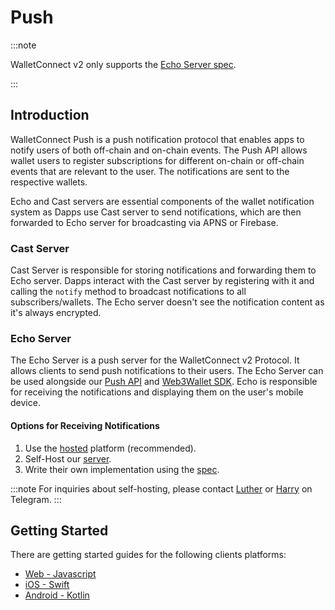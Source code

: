 # Push

:::note

WalletConnect v2 only supports the [Echo Server spec](https://github.com/WalletConnect/echo-server/blob/main/spec/spec.md).

:::

## Introduction

WalletConnect Push is a push notification protocol that enables apps to notify users of both off-chain and on-chain events. The Push API allows wallet users to register subscriptions for different on-chain or off-chain events that are relevant to the user. The notifications are sent to the respective wallets.

Echo and Cast servers are essential components of the wallet notification system as Dapps use Cast server to send notifications, which are then forwarded to Echo server for broadcasting via APNS or Firebase.

### Cast Server

Cast Server is responsible for storing notifications and forwarding them to Echo server. Dapps interact with the Cast server by registering with it and calling the `notify` method to broadcast notifications to all subscribers/wallets. The Echo server doesn't see the notification content as it's always encrypted.

### Echo Server

The Echo Server is a push server for the WalletConnect v2 Protocol. It allows clients to send push notifications to their users. The Echo Server can be used alongside our [Push API](./push.md) and [Web3Wallet SDK](../../web3wallet/about.md). Echo is responsible for receiving the notifications and displaying them on the user's mobile device.

#### Options for Receiving Notifications

1. Use the [hosted](./prerequisites.md/#hosted-platform-recommended) platform (recommended).
2. Self-Host our [server](https://github.com/WalletConnect/echo-server).
3. Write their own implementation using the [spec](https://github.com/WalletConnect/echo-server/blob/main/spec/spec.md).

:::note
For inquiries about self-hosting, please contact [Luther](https://t.me/lutherwc) or [Harry](https://t.me/theharryet) on Telegram.
:::

## Getting Started

There are getting started guides for the following clients platforms:

- [Web - Javascript](../../javascript/push/installation.md)
- [iOS - Swift](../../swift/push/installation.md)
- [Android - Kotlin](../../kotlin/push/installation.md)
